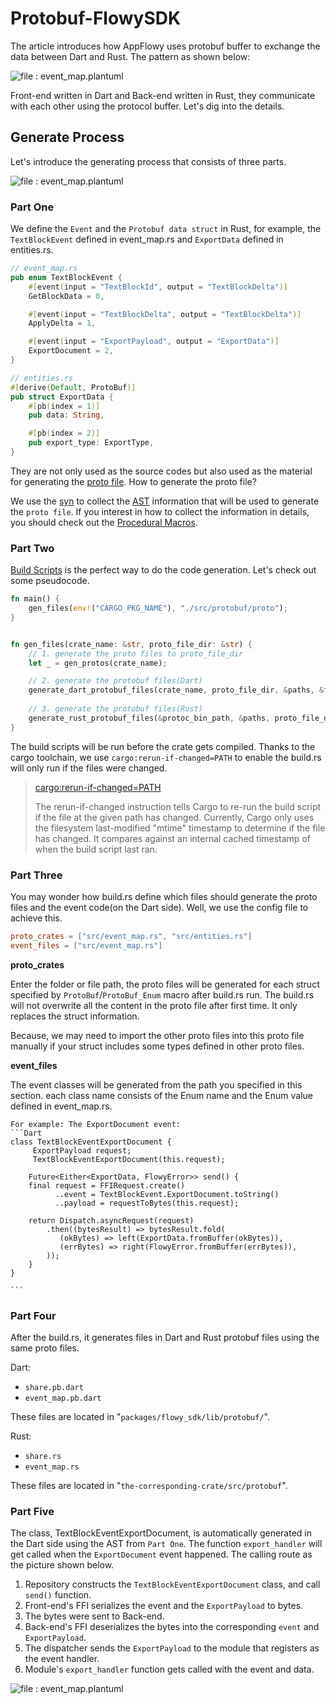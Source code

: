 # Protobuf-FlowySDK

The article introduces how AppFlowy uses protobuf buffer to exchange the data between Dart and Rust. The pattern as
shown below:

![file : event_map.plantuml](https://raw.githubusercontent.com/AppFlowy-IO/docs/main/uml/output/FlowySDK-FFI.svg)

Front-end written in Dart and Back-end written in Rust, they communicate with each other using the protocol buffer.
Let's dig into the details.

## Generate Process
Let's introduce the generating process that consists of three parts.

![file : event_map.plantuml](https://raw.githubusercontent.com/AppFlowy-IO/docs/main/uml/output/FlowySDK-Protobuf_Code_Generation.svg)

### Part One
We define the `Event` and the `Protobuf data struct` in Rust, for example, the `TextBlockEvent` defined in event_map.rs and `ExportData` defined in entities.rs.

```rust
// event_map.rs
pub enum TextBlockEvent {
    #[event(input = "TextBlockId", output = "TextBlockDelta")]
    GetBlockData = 0,

    #[event(input = "TextBlockDelta", output = "TextBlockDelta")]
    ApplyDelta = 1,

    #[event(input = "ExportPayload", output = "ExportData")]
    ExportDocument = 2,
}

```

```rust
// entities.rs
#[derive(Default, ProtoBuf)]
pub struct ExportData {
    #[pb(index = 1)]
    pub data: String,

    #[pb(index = 2)]
    pub export_type: ExportType,
}

```

They are not only used as the source codes but also used as the material for generating the [proto file](https://developers.google.com/protocol-buffers/docs/proto3).
How to generate the proto file?

We use the [syn](https://docs.rs/syn/latest/syn/) to collect the [AST](https://en.wikipedia.org/wiki/Abstract_syntax_tree) information that will be used to generate
the `proto file`. If you interest in how to collect the information in details, you should check out the [Procedural Macros](https://doc.rust-lang.org/reference/procedural-macros.html).

### Part Two
[Build Scripts](https://doc.rust-lang.org/cargo/reference/build-scripts.html) is the perfect way to do the code generation.
Let's check out some pseudocode.

```Rust
fn main() {
    gen_files(env!("CARGO_PKG_NAME"), "./src/protobuf/proto");
}


fn gen_files(crate_name: &str, proto_file_dir: &str) { 
    // 1. generate the proto files to proto_file_dir
    let _ = gen_protos(crate_name);

    // 2. generate the protobuf files(Dart)
    generate_dart_protobuf_files(crate_name, proto_file_dir, &paths, &file_names, &protoc_bin_path);
    
    // 3. generate the protobuf files(Rust)
    generate_rust_protobuf_files(&protoc_bin_path, &paths, proto_file_dir);
}
```

The build scripts will be run before the crate gets compiled. Thanks to the cargo toolchain, we use `cargo:rerun-if-changed=PATH`
to enable the build.rs will only run if the files were changed.

> [cargo:rerun-if-changed=PATH](https://doc.rust-lang.org/cargo/reference/build-scripts.html#rerun-if-changed)
>
> The rerun-if-changed instruction tells Cargo to re-run the build script if the file at the given path has changed.
Currently, Cargo only uses the filesystem last-modified "mtime" timestamp to determine if the file has changed.
It compares against an internal cached timestamp of when the build script last ran.

### Part Three
You may wonder how build.rs define which files should generate the proto files and the event code(on the Dart side).
Well, we use the config file to achieve this.


```toml
proto_crates = ["src/event_map.rs", "src/entities.rs"]
event_files = ["src/event_map.rs"]
```

**proto_crates** 

Enter the folder or file path, the proto files will be generated for each struct specified by `ProtoBuf`/`ProtoBuf_Enum` macro after build.rs run.
The build.rs will not overwrite all the content in the proto file after first time. It only replaces the struct information.

Because, we may need to import the other proto files into this proto file manually if your struct includes some types defined in other proto files.


**event_files**

The event classes will be generated from the path you specified in this section. each class name consists
of the Enum name and the Enum value defined in event_map.rs. 

    For example: The ExportDocument event: 
    ```Dart
    class TextBlockEventExportDocument {
         ExportPayload request;
         TextBlockEventExportDocument(this.request);
    
        Future<Either<ExportData, FlowyError>> send() {
        final request = FFIRequest.create()
              ..event = TextBlockEvent.ExportDocument.toString()
              ..payload = requestToBytes(this.request);
    
        return Dispatch.asyncRequest(request)
            .then((bytesResult) => bytesResult.fold(
               (okBytes) => left(ExportData.fromBuffer(okBytes)),
               (errBytes) => right(FlowyError.fromBuffer(errBytes)),
            ));
        }
    }
    
    ```

### Part Four
After the build.rs, it generates files in Dart and Rust protobuf files using the same proto files.

Dart:
* `share.pb.dart`
* `event_map.pb.dart`

These files are located in "`packages/flowy_sdk/lib/protobuf/`".

Rust:
* `share.rs`
* `event_map.rs`

These files are located in "`the-corresponding-crate/src/protobuf`".


### Part Five
The class, TextBlockEventExportDocument, is automatically generated in the Dart side using the AST from `Part One`. The function `export_handler` will
get called when the `ExportDocument` event happened. The calling route as the picture shown below.

1. Repository constructs the `TextBlockEventExportDocument` class, and call `send()` function.
2. Front-end's FFI serializes the event and the `ExportPayload` to bytes.
3. The bytes were sent to Back-end.
4. Back-end's FFI deserializes the bytes into the corresponding `event` and `ExportPayload`.
5. The dispatcher sends the `ExportPayload` to the module that registers as the event handler.
6. Module's `export_handler` function gets called with the event and data.

![file : event_map.plantuml](https://raw.githubusercontent.com/AppFlowy-IO/docs/main/uml/output/FlowySDK-Protobuf_Communication.svg)

